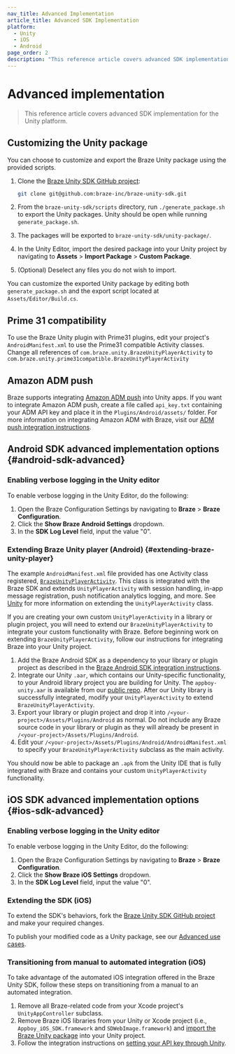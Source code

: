 ```yaml
---
nav_title: Advanced Implementation
article_title: Advanced SDK Implementation
platform: 
  - Unity
  - iOS
  - Android
page_order: 2
description: "This reference article covers advanced SDK implementation for the Unity platform."
---
```


# Advanced implementation

> This reference article covers advanced SDK implementation for the Unity platform.

## Customizing the Unity package

You can choose to customize and export the Braze Unity package using the provided scripts.

1. Clone the [Braze Unity SDK GitHub project][1]:

	```bash
	git clone git@github.com:braze-inc/braze-unity-sdk.git
	```
2. From the `braze-unity-sdk/scripts` directory, run `./generate_package.sh` to export the Unity packages. Unity should be open while running `generate_package.sh`.
3. The packages will be exported to `braze-unity-sdk/unity-package/`.
4. In the Unity Editor, import the desired package into your Unity project by navigating to **Assets** > **Import Package** > **Custom Package**.
5. (Optional) Deselect any files you do not wish to import.

You can customize the exported Unity package by editing both `generate_package.sh` and the export script located at `Assets/Editor/Build.cs`.

## Prime 31 compatibility

To use the Braze Unity plugin with Prime31 plugins, edit your project's `AndroidManifest.xml` to use the Prime31 compatible Activity classes. Change all references of
`com.braze.unity.BrazeUnityPlayerActivity` to `com.braze.unity.prime31compatible.BrazeUnityPlayerActivity`

## Amazon ADM push

Braze supports integrating [Amazon ADM push][10] into Unity apps. If you want to integrate Amazon ADM push, create a file called `api_key.txt` containing your ADM API key and place it in the `Plugins/Android/assets/` folder.  For more information on integrating Amazon ADM with Braze, visit our [ADM push integration instructions][11].

## Android SDK advanced implementation options {#android-sdk-advanced}

### Enabling verbose logging in the Unity editor
To enable verbose logging in the Unity Editor, do the following:

1. Open the Braze Configuration Settings by navigating to **Braze** > **Braze Configuration**.
2. Click the **Show Braze Android Settings** dropdown.
3. In the **SDK Log Level** field, input the value "0".

### Extending Braze Unity player (Android) {#extending-braze-unity-player}

The example `AndroidManifest.xml` file provided has one Activity class registered, [`BrazeUnityPlayerActivity`](https://github.com/braze-inc/braze-android-sdk/blob/e804cb3a10ae68364b354b52abf1bef8a0d1a9dc/android-sdk-unity/src/main/java/com/braze/unity/BrazeUnityPlayerActivity.kt). This class is integrated with the Braze SDK and extends `UnityPlayerActivity` with session handling, in-app message registration, push notification analytics logging, and more. See [Unity](https://docs.unity3d.com/Manual/AndroidUnityPlayerActivity.html) for more information on extending the `UnityPlayerActivity` class.

If you are creating your own custom `UnityPlayerActivity` in a library or plugin project, you will need to extend our `BrazeUnityPlayerActivity` to integrate your custom functionality with Braze. Before beginning work on extending `BrazeUnityPlayerActivity`, follow our instructions for integrating Braze into your Unity project.
1. Add the Braze Android SDK as a dependency to your library or plugin project as described in the [Braze Android SDK integration instructions]({{site.baseurl}}/developer_guide/platform_integration_guides/android/initial_sdk_setup/android_sdk_integration/).
2. Integrate our Unity `.aar`, which contains our Unity-specific functionality, to your Android library project you are building for Unity. The `appboy-unity.aar` is available from our [public repo](https://github.com/braze-inc/braze-unity-sdk/tree/master/Assets/Plugins/Android). After our Unity library is successfully integrated, modify your `UnityPlayerActivity` to extend `BrazeUnityPlayerActivity`.
3. Export your library or plugin project and drop it into `/<your-project>/Assets/Plugins/Android` as normal. Do not include any Braze source code in your library or plugin as they will already be present in `/<your-project>/Assets/Plugins/Android`.
4. Edit your `/<your-project>/Assets/Plugins/Android/AndroidManifest.xml` to specify your `BrazeUnityPlayerActivity` subclass as the main activity.

You should now be able to package an `.apk` from the Unity IDE that is fully integrated with Braze and contains your custom `UnityPlayerActivity` functionality.

## iOS SDK advanced implementation options {#ios-sdk-advanced}

### Enabling verbose logging in the Unity editor
To enable verbose logging in the Unity Editor, do the following:

1. Open the Braze Configuration Settings by navigating to **Braze** > **Braze Configuration**.
2. Click the **Show Braze iOS Settings** dropdown.
3. In the **SDK Log Level** field, input the value "0".

### Extending the SDK (iOS)

To extend the SDK's behaviors, fork the [Braze Unity SDK GitHub project](https://github.com/appboy/appboy-unity-sdk) and make your required changes.

To publish your modified code as a Unity package, see our [Advanced use cases]({{site.baseurl}}/developer_guide/platform_integration_guides/unity/advanced_use_cases/).

### Transitioning from manual to automated integration (iOS)

To take advantage of the automated iOS integration offered in the Braze Unity SDK, follow these steps on transitioning from a manual to an automated integration.

1. Remove all Braze-related code from your Xcode project's `UnityAppController` subclass.
2. Remove Braze iOS libraries from your Unity or Xcode project (i.e., `Appboy_iOS_SDK.framework` and `SDWebImage.framework`) and [import the Braze Unity package](#step-1-importing-the-braze-unity-package) into your Unity project.
3. Follow the integration instructions on [setting your API key through Unity](#step-2-setting-your-api-key).

[1]: https://github.com/appboy/appboy-unity-sdk
[10]: https://developer.amazon.com/public/apis/engage/device-messaging
[11]: {{site.baseurl}}/developer_guide/platform_integration_guides/unity/push_notifications/adm_push_notifications/
